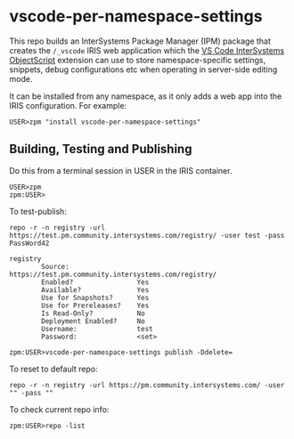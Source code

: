 # vscode-per-namespace-settings
This repo builds an InterSystems Package Manager (IPM) package that creates the `/_vscode` IRIS web application which the [VS Code InterSystems ObjectScript](https://github.com/intersystems-community/vscode-objectscript) extension can use to store namespace-specific settings, snippets, debug configurations etc when operating in server-side editing mode.

It can be installed from any namespace, as it only adds a web app into the IRIS configuration. For example:

```
USER>zpm "install vscode-per-namespace-settings"
```

## Building, Testing and Publishing

Do this from a terminal session in USER in the IRIS container.
```
USER>zpm
zpm:USER>
```

To test-publish:
```
repo -r -n registry -url https://test.pm.community.intersystems.com/registry/ -user test -pass PassWord42

registry
        Source:                 https://test.pm.community.intersystems.com/registry/
        Enabled?                Yes
        Available?              Yes
        Use for Snapshots?      Yes
        Use for Prereleases?    Yes
        Is Read-Only?           No
        Deployment Enabled?     No
        Username:               test
        Password:               <set>

zpm:USER>vscode-per-namespace-settings publish -Ddelete=
```

To reset to default repo:
```
repo -r -n registry -url https://pm.community.intersystems.com/ -user "" -pass ""
```

To check current repo info:
```
zpm:USER>repo -list
```